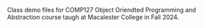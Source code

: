 Class demo files for COMP127 Object Oriendted Programming and Abstraction course taugh at Macalester College in Fall 2024.
